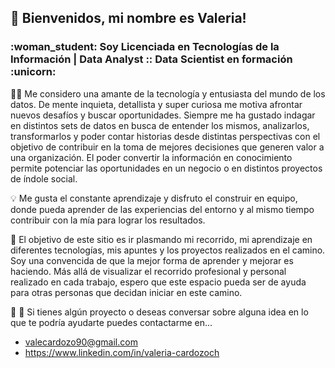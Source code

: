 <h2>👋 Bienvenidos, mi nombre es Valeria! </h2>
<h3>:woman_student: Soy Licenciada en Tecnologías de la Información | Data Analyst :: Data Scientist en formación :unicorn:</h3>

:woman_technologist: Me considero una amante de la tecnología y entusiasta del mundo de los datos. De mente inquieta, detallista y super curiosa me motiva afrontar nuevos desafíos y buscar oportunidades. Siempre me ha gustado indagar en distintos sets de datos en busca de entender los mismos, analizarlos, transformarlos y poder contar historias desde distintas perspectivas con el objetivo de contribuir en la toma de mejores decisiones que generen valor a una organización. El poder convertir la información en conocimiento permite potenciar las oportunidades en un negocio o en distintos proyectos de índole social. 

:bulb: Me gusta el constante aprendizaje y disfruto el construir en equipo, donde pueda aprender de las experiencias del entorno y al mismo tiempo contribuir con la mía para lograr los resultados.

:dart: El objetivo de este sitio es ir plasmando mi recorrido, mi aprendizaje en diferentes tecnologías, mis apuntes y los proyectos realizados en el camino. Soy una convencida de que la mejor forma de aprender y mejorar es haciendo. Más allá de visualizar el recorrido profesional y personal realizado en cada trabajo, espero que este espacio pueda ser de ayuda para otras personas que decidan iniciar en este camino.

:thought_balloon: :handshake: Si tienes algún proyecto o deseas conversar sobre alguna idea en lo que te podría ayudarte puedes contactarme en...
- valecardozo90@gmail.com
- https://www.linkedin.com/in/valeria-cardozoch

<!---
valecardozo/valecardozo is a ✨ special ✨ repository because its `README.md` (this file) appears on your GitHub profile.
You can click the Preview link to take a look at your changes.
--->
